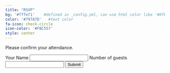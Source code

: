 ```yaml
---
title: "RSVP"
bg: '#fffef1'    #defined in _config.yml, can use html color like '#0fbfcf'
color: '#797A7D'   #text color
fa-icon: check-circle
icon-color: '#FBC557'
style: center
---
```

Please confirm your attendance.
<div class="row">
<form action="https://docs.google.com/forms/d/1piEPo3uq2G8aL9-6gGUNGX2lgBViouP-4aui9UkIJ88/formResponse" target="_blank">
    <label for="entry.1453544561">Your Name</label>
    <input type="text" name="entry.1453544561" id="entry_1453544561" class="rsvp_input">
    <label for="entry.141093176">Number of guests</label>
    <input type="text" name="entry.141093176" id="entry_141093176" class="rsvp_input">
    <input type="submit" name="submit" value="Submit" id="ss-submit">
</form>
</div>